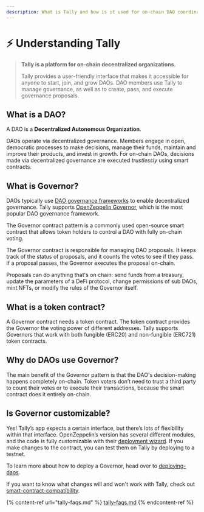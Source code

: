```yaml
---
description: What is Tally and how is it used for on-chain DAO coordination?
---
```


# ⚡ Understanding Tally

> **Tally is a platform for on-chain decentralized organizations.**
>
> Tally provides a user-friendly interface that makes it accessible for anyone to start, join, and grow DAOs. DAO members use Tally to manage governance, as well as to create, pass, and execute governance proposals.

## What is a DAO?

A DAO is a **Decentralized Autonomous Organization**.&#x20;

DAOs operate via decentralized governance. Members engage in open, democratic processes to make decisions, manage their funds, maintain and improve their products, and invest in growth. For on-chain DAOs, decisions made via decentralized governance are executed _trustlessly_ using smart contracts.

## What is Governor?

DAOs typically use [DAO governance frameworks](https://blog.tally.xyz/a-pocket-guide-to-dao-frameworks-8d7ad5af3a1b) to enable decentralized governance. Tally supports [OpenZeppelin Governor](../../user-guides/smart-contract-compatibility/openzeppelin-governor.md), which is the most popular DAO governance framework.&#x20;

The Governor contract pattern is a commonly used open-source smart contract that allows token holders to control a DAO with fully on-chain voting.&#x20;

The Governor contract is responsible for managing DAO proposals. It keeps track of the status of proposals, and it counts the votes to see if they pass. If a proposal passes, the Governor executes the proposal on-chain.&#x20;

Proposals can do anything that's on chain: send funds from a treasury, update the parameters of a DeFi protocol, change permissions of sub DAOs, mint NFTs, or modify the rules of the Governor itself.

## What is a token contract?

A Governor contract needs a token contract. The token contract provides the Governor the voting power of different addresses. Tally supports Governors that work with both fungible (ERC20) and non-fungible (ERC721) token contracts.

## Why do DAOs use Governor?

The main benefit of the Governor pattern is that the DAO's decision-making happens completely on-chain. Token voters don’t need to trust a third party to count their votes or to execute their transactions, because the smart contract does it entirely on-chain.

## Is Governor customizable?

Yes! Tally’s app expects a certain interface, but there’s lots of flexibility within that interface. OpenZeppelin’s version has several different modules, and the code is fully customizable with their [deployment wizard](https://wizard.openzeppelin.com/). If you make changes to the contract, you can test them on Tally by deploying to a testnet.

To learn more about how to deploy a Governor, head over to [deploying-daos](../../user-guides/deploying-daos/ "mention").

If you want to know what changes will and won't work with Tally, check out [smart-contract-compatibility](../../user-guides/smart-contract-compatibility/ "mention").

{% content-ref url="tally-faqs.md" %}
[tally-faqs.md](tally-faqs.md)
{% endcontent-ref %}
